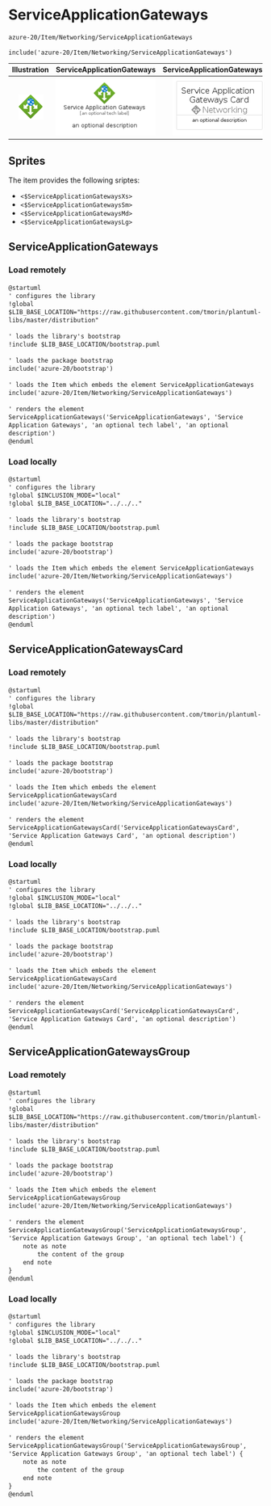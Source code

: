 # ServiceApplicationGateways


```text
azure-20/Item/Networking/ServiceApplicationGateways
```

```text
include('azure-20/Item/Networking/ServiceApplicationGateways')
```



| Illustration | ServiceApplicationGateways | ServiceApplicationGatewaysCard | ServiceApplicationGatewaysGroup |
| :---: | :---: | :---: | :---: |
| ![illustration for Illustration](../../../azure-20/Item/Networking/ServiceApplicationGateways.png) | ![illustration for ServiceApplicationGateways](../../../azure-20/Item/Networking/ServiceApplicationGateways.Local.png) | ![illustration for ServiceApplicationGatewaysCard](../../../azure-20/Item/Networking/ServiceApplicationGatewaysCard.Local.png) | ![illustration for ServiceApplicationGatewaysGroup](../../../azure-20/Item/Networking/ServiceApplicationGatewaysGroup.Local.png) |



## Sprites
The item provides the following sriptes:

- `<$ServiceApplicationGatewaysXs>`
- `<$ServiceApplicationGatewaysSm>`
- `<$ServiceApplicationGatewaysMd>`
- `<$ServiceApplicationGatewaysLg>`





## ServiceApplicationGateways

### Load remotely
```plantuml
@startuml
' configures the library
!global $LIB_BASE_LOCATION="https://raw.githubusercontent.com/tmorin/plantuml-libs/master/distribution"

' loads the library's bootstrap
!include $LIB_BASE_LOCATION/bootstrap.puml

' loads the package bootstrap
include('azure-20/bootstrap')

' loads the Item which embeds the element ServiceApplicationGateways
include('azure-20/Item/Networking/ServiceApplicationGateways')

' renders the element
ServiceApplicationGateways('ServiceApplicationGateways', 'Service Application Gateways', 'an optional tech label', 'an optional description')
@enduml
```

### Load locally
```plantuml
@startuml
' configures the library
!global $INCLUSION_MODE="local"
!global $LIB_BASE_LOCATION="../../.."

' loads the library's bootstrap
!include $LIB_BASE_LOCATION/bootstrap.puml

' loads the package bootstrap
include('azure-20/bootstrap')

' loads the Item which embeds the element ServiceApplicationGateways
include('azure-20/Item/Networking/ServiceApplicationGateways')

' renders the element
ServiceApplicationGateways('ServiceApplicationGateways', 'Service Application Gateways', 'an optional tech label', 'an optional description')
@enduml
```

## ServiceApplicationGatewaysCard

### Load remotely
```plantuml
@startuml
' configures the library
!global $LIB_BASE_LOCATION="https://raw.githubusercontent.com/tmorin/plantuml-libs/master/distribution"

' loads the library's bootstrap
!include $LIB_BASE_LOCATION/bootstrap.puml

' loads the package bootstrap
include('azure-20/bootstrap')

' loads the Item which embeds the element ServiceApplicationGatewaysCard
include('azure-20/Item/Networking/ServiceApplicationGateways')

' renders the element
ServiceApplicationGatewaysCard('ServiceApplicationGatewaysCard', 'Service Application Gateways Card', 'an optional description')
@enduml
```

### Load locally
```plantuml
@startuml
' configures the library
!global $INCLUSION_MODE="local"
!global $LIB_BASE_LOCATION="../../.."

' loads the library's bootstrap
!include $LIB_BASE_LOCATION/bootstrap.puml

' loads the package bootstrap
include('azure-20/bootstrap')

' loads the Item which embeds the element ServiceApplicationGatewaysCard
include('azure-20/Item/Networking/ServiceApplicationGateways')

' renders the element
ServiceApplicationGatewaysCard('ServiceApplicationGatewaysCard', 'Service Application Gateways Card', 'an optional description')
@enduml
```

## ServiceApplicationGatewaysGroup

### Load remotely
```plantuml
@startuml
' configures the library
!global $LIB_BASE_LOCATION="https://raw.githubusercontent.com/tmorin/plantuml-libs/master/distribution"

' loads the library's bootstrap
!include $LIB_BASE_LOCATION/bootstrap.puml

' loads the package bootstrap
include('azure-20/bootstrap')

' loads the Item which embeds the element ServiceApplicationGatewaysGroup
include('azure-20/Item/Networking/ServiceApplicationGateways')

' renders the element
ServiceApplicationGatewaysGroup('ServiceApplicationGatewaysGroup', 'Service Application Gateways Group', 'an optional tech label') {
    note as note
        the content of the group
    end note
}
@enduml
```

### Load locally
```plantuml
@startuml
' configures the library
!global $INCLUSION_MODE="local"
!global $LIB_BASE_LOCATION="../../.."

' loads the library's bootstrap
!include $LIB_BASE_LOCATION/bootstrap.puml

' loads the package bootstrap
include('azure-20/bootstrap')

' loads the Item which embeds the element ServiceApplicationGatewaysGroup
include('azure-20/Item/Networking/ServiceApplicationGateways')

' renders the element
ServiceApplicationGatewaysGroup('ServiceApplicationGatewaysGroup', 'Service Application Gateways Group', 'an optional tech label') {
    note as note
        the content of the group
    end note
}
@enduml
```

